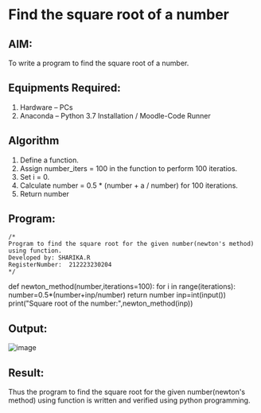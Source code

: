 # Find the square root of a number

## AIM:
To write a program to find the square root of a number.

## Equipments Required:
1. Hardware – PCs
2. Anaconda – Python 3.7 Installation / Moodle-Code Runner

## Algorithm
1. Define a function.
2. Assign number_iters = 100 in the function to perform 100 iteratios.
3. Set i = 0.
4. Calculate  number = 0.5 * (number + a / number) for 100 iterations.
5. Return number

## Program:
```
/*
Program to find the square root for the given number(newton's method) using function.
Developed by: SHARIKA.R
RegisterNumber:  212223230204
*/
```
def newton_method(number,iterations=100):
    for i in range(iterations):
        number=0.5*(number+inp/number)
    return number
inp=int(input())
print("Square root of the number:",newton_method(inp))
## Output:

![image](https://github.com/SHARIKA818/Square-root-of-a-number/assets/139834761/6a2a559d-d7c6-49da-a292-9a42d22294f7)


## Result:
Thus the program to find the square root for the given number(newton's method) using function is written and verified using python programming.
